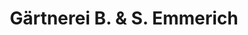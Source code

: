 ---
title: "Gärtnerei B. & S. Emmerich"
url: /berlin/gaertnerei-b-und-s-emmerich/
shop: Garten-Center
---